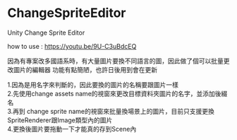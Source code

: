 # ChangeSpriteEditor
Unity Change Sprite Editor

how to use : https://youtu.be/9U-C3uBdcEQ

因為有專案改多國語系時，有大量圖片要換不同語言的圖，因此做了個可以批量更改圖片的編輯器
功能有點簡陋，也許日後用到會在更新   

1.因為是用名字來判斷的，因此要換的圖片的名稱要跟圖片一樣   
2.先使用change assets name的視窗來更改目標資料夾圖片的名字，並添加後綴名    
3.再到 change sprite name的視窗來批量換場景上的圖片，目前只支援更換SpriteRenderer跟Image類型內的圖片    
4.更換後圖片要拖動一下才能真的存到Scene內


